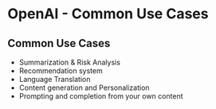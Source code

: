 # OpenAI - Common Use Cases

## Common Use Cases

- Summarization & Risk Analysis
- Recommendation system
- Language Translation
- Content generation and Personalization
- Prompting and completion from your own content


